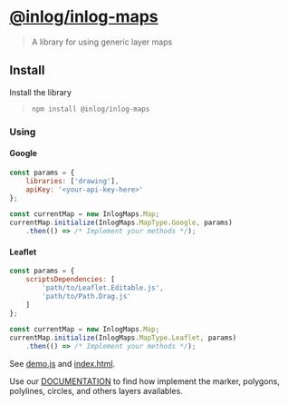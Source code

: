 # [@inlog/inlog-maps](https://github.com/weareinlog/inlog-maps#readme)

> A library for using generic layer maps 

## Install
Install the library
 > ```npm install @inlog/inlog-maps```

### Using
#### Google
```javascript
const params = {
    libraries: ['drawing'],
    apiKey: '<your-api-key-here>'
};

const currentMap = new InlogMaps.Map;
currentMap.initialize(InlogMaps.MapType.Google, params)
    .then(() => /* Implement your methods */);
```

#### Leaflet
```javascript
const params = {
    scriptsDependencies: [
        'path/to/Leaflet.Editable.js',
        'path/to/Path.Drag.js'
    ]
};

const currentMap = new InlogMaps.Map;
currentMap.initialize(InlogMaps.MapType.Leaflet, params)
    .then(() => /* Implement your methods */);
```

See [demo.js](https://github.com/weareinlog/inlog-maps/blob/master/src/demo.js) and [index.html](https://github.com/weareinlog/inlog-maps/blob/master/src/index.html).

Use our [DOCUMENTATION](https://github.com/weareinlog/inlog-maps/blob/master/DOCUMENTATION.md) to find how implement the marker, polygons, polylines, circles, and others layers availables.
